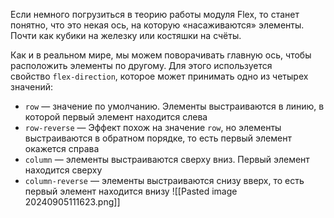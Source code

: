 Если немного погрузиться в теорию работы модуля Flex, то станет понятно, что это некая ось, на которую «насаживаются» элементы. Почти как кубики на железку или костяшки на счёты.

Как и в реальном мире, мы можем поворачивать главную ось, чтобы расположить элементы по другому. Для этого используется свойство `flex-direction`, которое может принимать одно из четырех значений:

- `row` — значение по умолчанию. Элементы выстраиваются в линию, в которой первый элемент находится слева
- `row-reverse` — Эффект похож на значение `row`, но элементы выстраиваются в обратном порядке, то есть первый элемент окажется справа
- `column` — элементы выстраиваются сверху вниз. Первый элемент находится сверху
- `column-reverse` — элементы выстраиваются снизу вверх, то есть первый элемент находится внизу
![[Pasted image 20240905111623.png]]
